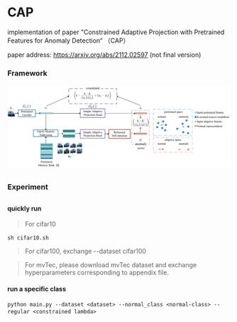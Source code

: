 # CAP

implementation of paper "Constrained Adaptive Projection with Pretrained Features for Anomaly Detection“ （CAP）

paper address: https://arxiv.org/abs/2112.02597 (not final version)



### Framework

<div align="center">    
    <img src="pics/framework.png">  
</div>

## 

### Experiment

##

#### quickly run

> For cifar10
```
sh cifar10.sh
```
> For cifar100, exchange --dataset cifar100

> For mvTec, please download mvTec dataset and exchange hyperparameters corresponding to appendix file.


#### run a specific class

```
python main.py --dataset <dataset> --normal_class <normal-class> --regular <constrained lambda>
```



